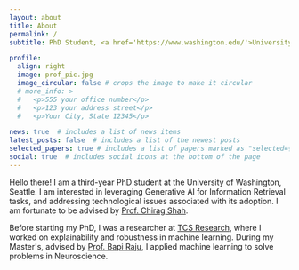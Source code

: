 ```yaml
---
layout: about
title: About
permalink: /
subtitle: PhD Student, <a href='https://www.washington.edu/'>University of Washington, Seattle</a>.

profile:
  align: right
  image: prof_pic.jpg
  image_circular: false # crops the image to make it circular
  # more_info: >
  #   <p>555 your office number</p>
  #   <p>123 your address street</p>
  #   <p>Your City, State 12345</p>

news: true  # includes a list of news items
latest_posts: false  # includes a list of the newest posts
selected_papers: true # includes a list of papers marked as "selected={true}"
social: true  # includes social icons at the bottom of the page
---
```


Hello there! I am a third-year PhD student at the University of Washington, Seattle.
I am interested in leveraging Generative AI for Information Retrieval tasks, and addressing technological issues associated with its adoption. I am fortunate to be advised by <a href='https://chiragshah.org/'>Prof. Chirag Shah</a>.

Before starting my PhD, I was a researcher at <a href='https://www.tcs.com/who-we-are/newsroom/tcs-in-the-news/tcs-research'>TCS Research</a>, where I worked on explainability and robustness in machine learning. During my Master's, advised by <a href='https://scholar.google.co.in/citations?user=bbSYyiAAAAAJ&hl=en'>Prof. Bapi Raju</a>, I applied machine learning to solve problems in Neuroscience.

